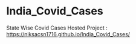 # India_Covid_Cases
State Wise Covid Cases 
Hosted Project : https://niksacsn1716.github.io/India_Covid_Cases/

